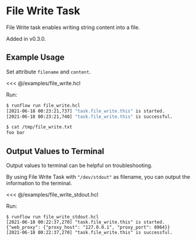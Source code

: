 # File Write Task

File Write task enables writing string content into a file.

Added in v0.3.0.

## Example Usage

Set attribute `filename` and `content`.

<<< @/examples/file_write.hcl

Run:

```bash
$ runflow run file_write.hcl
[2021-06-18 00:23:21,737] "task.file_write.this" is started.
[2021-06-18 00:23:21,740] "task.file_write.this" is successful.

$ cat /tmp/file_write.txt
foo bar
```

## Output Values to Terminal

Output values to terminal can be helpful on troubleshooting.

By using File Write Task with `"/dev/stdout"` as filename, you
can output the information to the terminal.

<<< @/examples/file_write_stdout.hcl

Run:

```
$ runflow run file_write_stdout.hcl
[2021-06-18 00:22:37,270] "task.file_write.this" is started.
{"web_proxy": {"proxy_host": "127.0.0.1", "proxy_port": 8964}}
[2021-06-18 00:22:37,270] "task.file_write.this" is successful.
```
